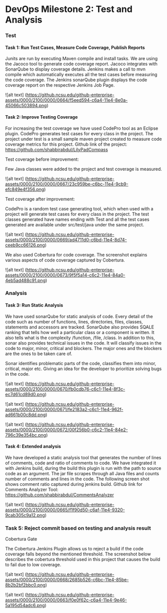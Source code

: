 # DevOps Milestone 2: Test and Analysis
 
### Test
#### Task 1: Run Test Cases, Measure Code Coverage, Publish Reports 

Junits are run by executing Maven compile and install tasks. We are using the Jacoco tool to generate code coverage report. Jacoco integrates with SonarQube to display coverage details. Jenkins makes a call to mvn compile which automatically executes all the test cases before measuring the code coverage. The Jenkins sonarQube plugin displays the code coverage report on the respective Jenkins Job Page.

![alt text] (https://github.ncsu.edu/github-enterprise-assets/0000/2100/0000/0664/f5eed594-c6a4-11e4-8e0a-45066c503894.png)

#### Task 2: Improve Testing Coverage

For increasing the test coverage we have used CodePro tool as an Eclipse plugin. CodePro generates test cases for every class in the project. The project under test is a small sample maven project created to measure code coverage metrics for this project. 
Github link of the project: https://github.com/shabbirabdul/LilyPadCompass

Test coverage before improvement:

Few Java classes were added to the project and test coverage is measured.

![alt text] (https://github.ncsu.edu/github-enterprise-assets/0000/2100/0000/0667/23c959be-c6bc-11e4-9cb9-efc849e4f356.png)

Test coverage after improvement:

CodePro is a random test case generating tool, which when used with a project will generate test cases for every class in the project. The test classes generated have names ending with Test and all the test cases generated are available under src/test/java under the same project.

![alt text] (https://github.ncsu.edu/github-enterprise-assets/0000/2100/0000/0669/ad4711d0-c6bd-11e4-8d74-ceeb9cc66126.png)

We also used Cobertura for code coverage. The screenshot explains various aspects of code coverage captured by Cobertura.

![alt text] (https://github.ncsu.edu/github-enterprise-assets/0000/2100/0000/0673/9f5f5a14-c6c2-11e4-84a0-4eb5ad488c91.png)

### Analysis
#### Task 3: Run Static Analysis

We have used sonarQube for static analysis of code. Every detail of the code such as number of functions, lines, directories, files, classes, statements  and accessors are tracked. SonarQube also provides SQALE ranking that tells how well a particular class or a component is written. It also tells what is the complexity /function, /file, /class. In addition to this, sonar also provides technical issues in the code. It will classify issues in the code to major, minor, critical and blockers. The major ones and the blockers are the ones to be taken care of.

Sonar identifies problematic parts of the code, classifies them into minor, critical, major etc. Giving an idea for the developer to prioritize solving bugs in the code. 

![alt text] (https://github.ncsu.edu/github-enterprise-assets/0000/2100/0000/0670/fb0cdb76-c6c1-11e4-8f3c-ec7d61cd89d0.png)


![alt text] (https://github.ncsu.edu/github-enterprise-assets/0000/2100/0000/0671/fe2183a2-c6c1-11e4-962f-ad661b00c8dd.png)

![alt text] (https://github.ncsu.edu/github-enterprise-assets/0000/2100/0000/0672/00f256b0-c6c2-11e4-84e2-796c39e354bc.png)


#### Task 4: Extended analysis

We have developed a static analysis tool that generates the number of lines of comments, code and ratio of comments to code. We have integrated it with Jenkins build, during the build this plugin is run with the path to source code as an argument. The jar file scrapes through all Java files and counts number of comments and lines in the code. The following screen shot shows comment ratio captured during jenkins build.
Github link for Comments Analyzer Tool: https://github.com/shabbirabdul/CommentsAnalyzer

![alt text] (https://github.ncsu.edu/github-enterprise-assets/0000/2100/0000/0665/f1f90d50-c6af-11e4-9320-9cab305c9a12.png)

### Task 5: Reject commit based on testing and analysis result

Cobertura Gate

The Cobertura Jenkins Plugin allows us to reject a build if the code coverage falls beyond the mentioned threshold. The screenshot below describes the cobertura threshold used in this project that causes the build to fail due to low coverage.

![alt text] (https://github.ncsu.edu/github-enterprise-assets/0000/2100/0000/0668/2685b526-c6bc-11e4-85be-8b2b2bf2bbc0.png)

![alt text] (https://github.ncsu.edu/github-enterprise-assets/0000/2100/0000/0663/f0e0f62c-c6a4-11e4-9e46-5a195d54adc6.png)

